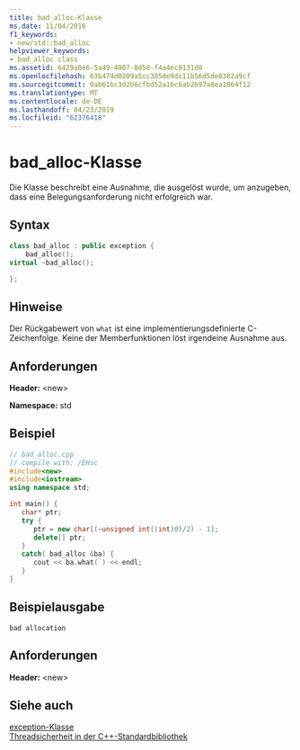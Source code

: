 ```yaml
---
title: bad_alloc-Klasse
ms.date: 11/04/2016
f1_keywords:
- new/std::bad_alloc
helpviewer_keywords:
- bad_alloc class
ms.assetid: 6429a8e6-5a49-4907-8d56-f4a4ec8131d0
ms.openlocfilehash: 63b474d0209a5cc385de9dc11b56d5de8382a9cf
ms.sourcegitcommit: 0ab61bc3d2b6cfbd52a16c6ab2b97a8ea1864f12
ms.translationtype: MT
ms.contentlocale: de-DE
ms.lasthandoff: 04/23/2019
ms.locfileid: "62376418"
---
```

# <a name="badalloc-class"></a>bad_alloc-Klasse

Die Klasse beschreibt eine Ausnahme, die ausgelöst wurde, um anzugeben, dass eine Belegungsanforderung nicht erfolgreich war.

## <a name="syntax"></a>Syntax

```cpp
class bad_alloc : public exception {
    bad_alloc();
virtual ~bad_alloc();

};
```

## <a name="remarks"></a>Hinweise

Der Rückgabewert von `what` ist eine implementierungsdefinierte C-Zeichenfolge. Keine der Memberfunktionen löst irgendeine Ausnahme aus.

## <a name="requirements"></a>Anforderungen

**Header:** \<new>

**Namespace:** std

## <a name="example"></a>Beispiel

```cpp
// bad_alloc.cpp
// compile with: /EHsc
#include<new>
#include<iostream>
using namespace std;

int main() {
   char* ptr;
   try {
      ptr = new char[(~unsigned int((int)0)/2) - 1];
      delete[] ptr;
   }
   catch( bad_alloc &ba) {
      cout << ba.what( ) << endl;
   }
}
```

## <a name="sample-output"></a>Beispielausgabe

```Output
bad allocation
```

## <a name="requirements"></a>Anforderungen

**Header:** \<new>

## <a name="see-also"></a>Siehe auch

[exception-Klasse](../standard-library/exception-class.md)<br/>
[Threadsicherheit in der C++-Standardbibliothek](../standard-library/thread-safety-in-the-cpp-standard-library.md)
